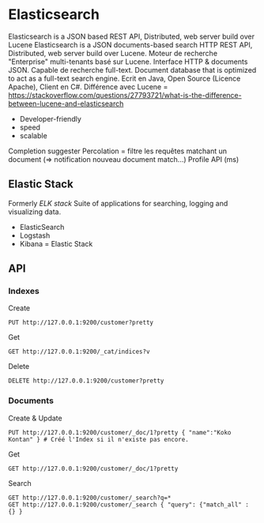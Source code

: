 # Elasticsearch

Elasticsearch is a JSON based REST API, Distributed, web server build over Lucene
Elasticsearch is a JSON documents-based search HTTP REST API, Distributed, web server build over Lucene.
Moteur de recherche "Enterprise" multi-tenants basé sur Lucene.
Interface HTTP & documents JSON.
Capable de recherche full-text.
Document database that is optimized to act as a full-text search engine.
Ecrit en Java, Open Source (Licence Apache), Client en C#.
Différence avec Lucene = <https://stackoverflow.com/questions/27793721/what-is-the-difference-between-lucene-and-elasticsearch>

* Developer-friendly
* speed
* scalable

Completion suggester
Percolation = filtre les requêtes matchant un document (=> notification nouveau document match...)
Profile API (ms)

## Elastic Stack

Formerly _ELK stack_
Suite of applications for searching, logging and visualizing data.

* ElasticSearch
* Logstash
* Kibana = Elastic Stack

## API

### Indexes

Create

    PUT http://127.0.0.1:9200/customer?pretty

Get

    GET http://127.0.0.1:9200/_cat/indices?v

Delete

    DELETE http://127.0.0.1:9200/customer?pretty

### Documents

Create & Update

    PUT http://127.0.0.1:9200/customer/_doc/1?pretty { "name":"Koko Kontan" } # Créé l'Index si il n'existe pas encore.

Get

    GET http://127.0.0.1:9200/customer/_doc/1?pretty

Search

    GET http://127.0.0.1:9200/customer/_search?q=*
    GET http://127.0.0.1:9200/customer/_search { "query": {"match_all" : {} }
